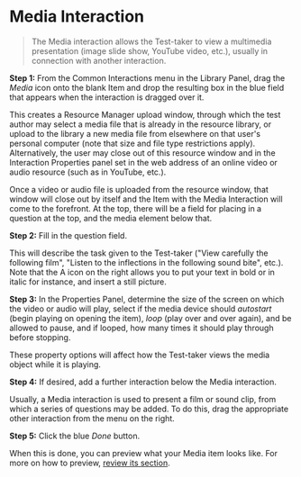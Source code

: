 # Media Interaction

>The Media interaction allows the Test-taker to view a multimedia presentation (image slide show, YouTube video, etc.), usually in connection with another interaction.

**Step 1:** From the Common Interactions menu in the Library Panel, drag the *Media* icon onto the blank Item and drop the resulting box in the blue field that appears when the interaction is dragged over it.

This creates a Resource Manager upload window, through which the test author may select a media file that is already in the resource library, or upload to the library a new media file from elsewhere on that user's personal computer (note that size and file type restrictions apply). Alternatively, the user may close out of this resource window and in the Interaction Properties panel set in the web address of an online video or audio resource (such as in YouTube, etc.).

Once a video or audio file is uploaded from the resource window, that window will close out by itself and the Item with the Media Interaction will come to the forefront. At the top, there will be a field for placing in a question at the top, and the media element below that.

**Step 2:** Fill in the question field. 

This will describe the task given to the Test-taker ("View carefully the following film", "Listen to the inflections in the following sound bite", etc.). Note that the A icon on the right allows you to put your text in bold or in italic for instance, and insert a still picture.

**Step 3:** In the Properties Panel, determine the size of the screen on which the video or audio will play, select if the media device should *autostart* (begin playing on opening the item), *loop* (play over and over again), and be allowed to pause, and if looped, how many times it should play through before stopping. 

These property options will affect how the Test-taker views the media object while it is playing.

**Step 4:** If desired, add a further interaction below the Media interaction.

Usually, a Media interaction is used to present a film or sound clip, from which a series of questions may be added. To do this, drag the appropriate other interaction from the menu on the right.

**Step 5:** Click the blue *Done* button.

When this is done, you can preview what your Media item looks like. For more on how to preview, [review its section](../items/preview.md).
